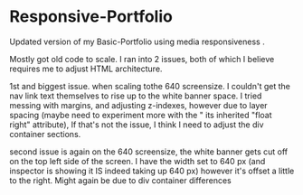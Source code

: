 # Responsive-Portfolio
Updated version of my Basic-Portfolio using media responsiveness .




Mostly got old code to scale. I ran into 2 issues, both of which I believe requires me to adjust HTML architecture.

1st and biggest issue. when scaling tothe  640 screensize. I couldn't get the nav link text themselves to rise up to the white banner space. I tried messing with margins, and adjusting z-indexes, however due to layer spacing (maybe need to experiment more with the " its inherited "float right" attribute), If that's not the issue, I think I need to adjust the div container sections.

second issue is again on the 640 screensize, the white banner gets cut off on the top left side of the screen. I have the width set to 640 px (and inspector is showing it IS indeed taking up 640 px) however it's offset a little to the right. Might again be due to div container differences